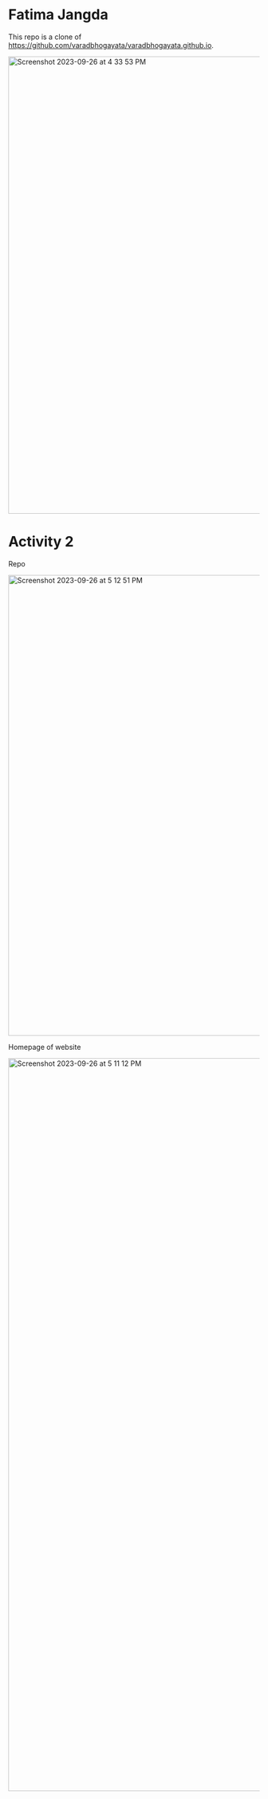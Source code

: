 # Fatima Jangda

This repo is a clone of https://github.com/varadbhogayata/varadbhogayata.github.io.

<img width="917" alt="Screenshot 2023-09-26 at 4 33 53 PM" src="https://github.com/fjangda7/fjangda7.github.io/assets/59586270/ac3807da-728a-49f8-8e4d-ebb1b1273a0f">

# Activity 2

Repo

<img width="924" alt="Screenshot 2023-09-26 at 5 12 51 PM" src="https://github.com/fjangda7/fjangda7.github.io/assets/59586270/022c4e2a-c4ab-4355-b1b3-3855a2bb4aa5">


Homepage of website

<img width="1470" alt="Screenshot 2023-09-26 at 5 11 12 PM" src="https://github.com/fjangda7/fjangda7.github.io/assets/59586270/b5a9c44d-a296-41b5-b65f-b1f881bce781">
